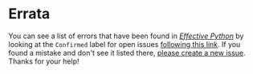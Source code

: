 # Errata

You can see a list of errors that have been found in [_Effective Python_](http://www.effectivepython.com) by looking at the `Confirmed` label for open issues [following this link](https://github.com/bslatkin/effectivepython/issues?q=is%3Aopen+is%3Aissue+label%3AConfirmed). If you found a mistake and don't see it listed there, [please create a new issue](https://github.com/bslatkin/effectivepython/issues/new). Thanks for your help!
